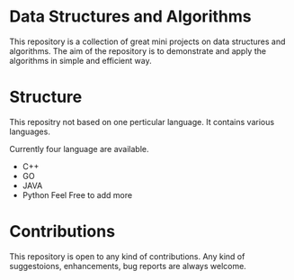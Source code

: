 # Data Structures and Algorithms 
This repository is a collection of great mini projects on data structures and algorithms. The aim of the repository is to demonstrate and apply the algorithms in simple and efficient way.	

# Structure
This repositry not based on one perticular language. It contains various languages. 

Currently four language are available.
* C++
* GO
* JAVA
* Python
Feel Free to add more

# Contributions
This repository is open to any kind of contributions. Any kind of suggestoions, enhancements, bug reports are always welcome. 
